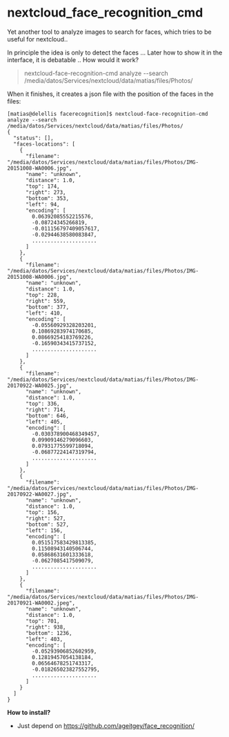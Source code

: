 # nextcloud_face_recognition_cmd
Yet another tool to analyze images to search for faces, which tries to be useful for nextcloud..

In principle the idea is only to detect the faces ... Later how to show it in the interface, it is debatable ..
How would it work?

> nextcloud-face-recognition-cmd analyze --search /media/datos/Services/nextcloud/data/matias/files/Photos/

When it finishes, it creates a json file with the position of the faces in the files:
```
[matias@delellis facerecognition]$ nextcloud-face-recognition-cmd analyze --search /media/datos/Services/nextcloud/data/matias/files/Photos/
{
  "status": [],
  "faces-locations": [
    {
      "filename": "/media/datos/Services/nextcloud/data/matias/files/Photos/IMG-20151008-WA0006.jpg",
      "name": "unknown",
      "distance": 1.0,
      "top": 174,
      "right": 273,
      "bottom": 353,
      "left": 94,
      "encoding": [
        0.06392085552215576,
        -0.08724345266819,
        -0.011156797409057617,
        -0.02944638580083847,
        .....................
      ]
    },
    {
      "filename": "/media/datos/Services/nextcloud/data/matias/files/Photos/IMG-20151008-WA0006.jpg",
      "name": "unknown",
      "distance": 1.0,
      "top": 228,
      "right": 559,
      "bottom": 377,
      "left": 410,
      "encoding": [
        -0.05560929328203201,
        0.10869283974170685,
        0.08669254183769226,
        -0.16590343415737152,
        .....................
      ]
    },
    {
      "filename": "/media/datos/Services/nextcloud/data/matias/files/Photos/IMG-20170922-WA0025.jpg",
      "name": "unknown",
      "distance": 1.0,
      "top": 336,
      "right": 714,
      "bottom": 646,
      "left": 405,
      "encoding": [
        -0.030378900468349457,
        0.09909146279096603,
        0.07931775599718094,
        -0.06877224147319794,
        .....................
      ]
    },
    {
      "filename": "/media/datos/Services/nextcloud/data/matias/files/Photos/IMG-20170922-WA0027.jpg",
      "name": "unknown",
      "distance": 1.0,
      "top": 156,
      "right": 527,
      "bottom": 527,
      "left": 156,
      "encoding": [
        0.051517583429813385,
        0.11508943140506744,
        0.05868631601333618,
        -0.0627085417509079,
        .....................
      ]
    },
    {
      "filename": "/media/datos/Services/nextcloud/data/matias/files/Photos/IMG-20170921-WA0002.jpeg",
      "name": "unknown",
      "distance": 1.0,
      "top": 701,
      "right": 938,
      "bottom": 1236,
      "left": 403,
      "encoding": [
        -0.05293906852602959,
        0.12819457054138184,
        0.06564678251743317,
        -0.018265023827552795,
        .....................
      ]
    }
  ]
}
```

**How to install?**

 * Just depend on https://github.com/ageitgey/face_recognition/
